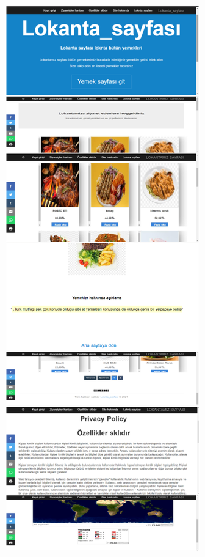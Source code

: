 <img src="resturant web site/images/image-000.png"/>
<img src="resturant web site/images/image-003.jpg"/>
<img src="resturant web site/images/image-004.jpg"/>
<img src="resturant web site/images/image-005.png"/>
<img src="resturant web site/images/image-006.png"/>
<img src="resturant web site/images/image-007.png"/>
<img src="resturant web site/images/image-008.jpg"/>

